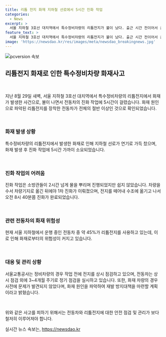 ```yaml
---
title: 리튬 전지 화재 지하철 선로에서 5시간 진화 작업
categories:
  - News
excerpt: >
  서울 지하철 3호선 대치역에서 특수정비차량의 리튬전지가 불이 났다. 출근 시간 전이어서 큰 불편은 없었지만 진화에 5시간이 걸렸고, 전동차의 절반 이상이 해당 전지를 장착했다. 화재는 인명 피해는 없었지만 시민들의 걱정을 샀고, 대치역에서 무정차 통과가 있었다. 이에 대한 적극적인 관리와 대책이 필요하다는 의견이 나오고 있다. KBS뉴스 이원희입니다.
feature_text: >
  서울 지하철 3호선 대치역에서 특수정비차량의 리튬전지가 불이 났다. 출근 시간 전이어서 큰 불편은 없었지만 진화에 5시간이 걸렸고, 전동차의 절반 이상이 해당 전지를 장착했다. 화재는 인명 피해는 없었지만 시민들의 걱정을 샀고, 대치역에서 무정차 통과가 있었다. 이에 대한 적극적인 관리와 대책이 필요하다는 의견이 나오고 있다. KBS뉴스 이원희입니다.
image: 'https://newsdao.kr/res/images/meta/newsdao_breakingnews.jpg'
---
```


<p><img src="https://newsdao.kr/res/images/meta/newsdao_breakingnews.jpg" alt="pcversion 속보" /></p>

<h2 data-ke-size="size26">리튬전지 화재로 인한 특수정비차량 화재사고</h2>

<p data-ke-size="size16">&nbsp;</p>

<p>지난 8월 29일 새벽, 서울 지하철 3호선 대치역에서 특수정비차량의 리튬전지에서 화재가 발생한 사건으로, 불이 나면서 전동차의 진화 작업에 5시간이 걸렸습니다. 화재 원인으로 파악된 리튬전지를 장착한 전동차가 전체의 절반 이상인 것으로 확인되었습니다.</p>

<p data-ke-size="size16">&nbsp;</p>

<h3>화재 발생 상황</h3>

<p data-ke-size="size16">특수정비차량의 리튬전지에서 발생한 화재로 인해 지하철 선로가 연기로 가득 찼으며, 화재 발생 후 진화 작업에 5시간 가까이 소요되었습니다.</p>

<p data-ke-size="size16">&nbsp;</p>

<h3>진화 작업의 어려움</h3>

<p data-ke-size="size16">진화 작업은 소방관들이 2시간 넘게 물을 뿌리며 진행되었지만 쉽지 않았습니다. 차량을 수서 차량기지로 옮긴 뒤에야 1차 진화가 이뤄졌으며, 전지를 떼어내 수조에 옮기고 나서 오전 8시 40분쯤 진화가 완료되었습니다.</p>

<p data-ke-size="size16">&nbsp;</p>

<h3>관련 전동차의 화재 위험성</h3>

<p data-ke-size="size16">현재 서울 지하철에서 운행 중인 전동차 중 약 45%가 리튬전지를 사용하고 있는데, 이로 인해 화재로부터의 위험성이 커지고 있습니다.</p>

<p data-ke-size="size16">&nbsp;</p>

<h3>대응 및 관리 상황</h3>

<p data-ke-size="size16">서울교통공사는 정비차량의 경우 작업 전에 전지를 상시 점검하고 있으며, 전동차는 상시 점검 외에 3~4개월 주기로 정기 점검을 실시하고 있습니다. 또한, 화재 차량의 경우 사전에 문제가 발견되지 않았다며, 화재 원인을 파악하여 재발 방지대책을 마련할 계획이라고 밝혔습니다.</p>

<p data-ke-size="size16">&nbsp;</p>

<p>위와 같은 사고를 피하기 위해서는 전동차와 리튬전지에 대한 안전 점검 및 관리가 보다 철저히 이루어져야 합니다.</p>
실시간 뉴스 속보는, <a href="https://newsdao.kr" rel="dofollow">https://newsdao.kr</a>



